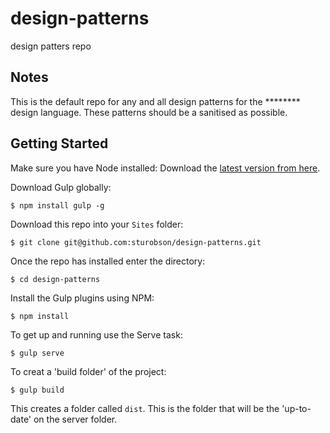 # design-patterns
design patters repo

## Notes

This is the default repo for any and all design patterns for the ******** design language. These patterns should be a sanitised as possible.

## Getting Started

Make sure you have Node installed:
Download the [latest version from here](https://nodejs.org/download/).

Download Gulp globally:

    $ npm install gulp -g

Download this repo into your `Sites` folder:

    $ git clone git@github.com:sturobson/design-patterns.git

Once the repo has installed enter the directory:

    $ cd design-patterns

Install the Gulp plugins using NPM:

    $ npm install

To get up and running use the Serve task:

    $ gulp serve

To creat a 'build folder' of the project:

    $ gulp build

This creates a folder called `dist`. This is the folder that will be the 'up-to-date' on the server folder.
